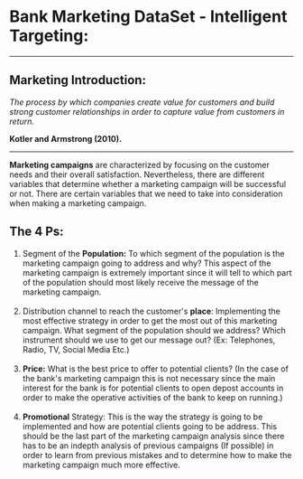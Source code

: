 # Bank Marketing DataSet - Intelligent Targeting:
***
## Marketing Introduction:
*The process by which companies create value for customers and build strong customer relationships in order to capture value from customers in return.*

**Kotler and Armstrong (2010).**
***

**Marketing campaigns** are characterized by  focusing on the customer needs and their overall satisfaction. Nevertheless, there are different variables that determine whether a marketing campaign will be successful or not. There are certain variables that we need to take into consideration when making a marketing campaign. <br>

## The 4 Ps:
1) Segment of the <b>Population:</b> To which segment of the population is the marketing campaign going to address and why? This aspect of the marketing campaign is extremely important since it will tell to which part of the population should most likely receive the message of the marketing campaign. <br><br>
2) Distribution channel to reach the customer's <b>place</b>: Implementing the most effective strategy in order to get the most out of this marketing campaign. What segment of the population should we address? Which instrument should we use to get our message out? (Ex: Telephones, Radio, TV, Social Media Etc.)<br><br>
3) <b> Price:</b> What is the best price to offer to potential clients? (In the case of the bank's marketing campaign this is not necessary since the main interest for the bank is for potential clients to open depost accounts in order to make the operative activities of the bank to keep on running.)<br><br>
4) <b> Promotional</b> Strategy: This is the way the strategy  is going to be implemented and how are potential clients going to be address. This should be the last part of the marketing campaign analysis since there has to be an indepth analysis of previous campaigns (If possible) in order to learn from previous mistakes and to determine how to make the marketing campaign much more effective.
